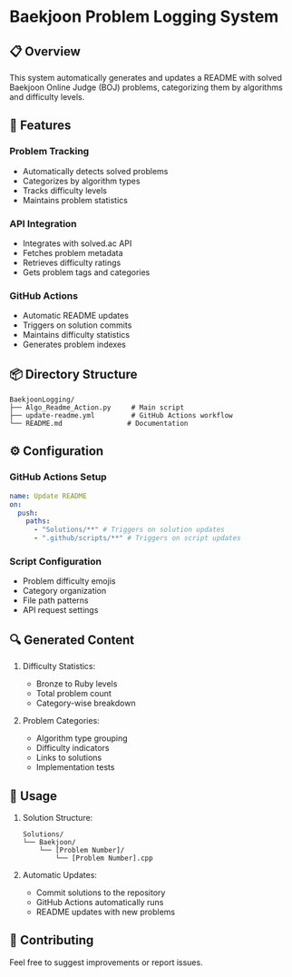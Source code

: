 # Baekjoon Problem Logging System

## 📋 Overview

This system automatically generates and updates a README with solved Baekjoon Online Judge (BOJ) problems, categorizing them by algorithms and difficulty levels.

## 🔧 Features

### Problem Tracking

- Automatically detects solved problems
- Categorizes by algorithm types
- Tracks difficulty levels
- Maintains problem statistics

### API Integration

- Integrates with solved.ac API
- Fetches problem metadata
- Retrieves difficulty ratings
- Gets problem tags and categories

### GitHub Actions

- Automatic README updates
- Triggers on solution commits
- Maintains difficulty statistics
- Generates problem indexes

## 📦 Directory Structure

```
BaekjoonLogging/
├── Algo_Readme_Action.py     # Main script
├── update-readme.yml         # GitHub Actions workflow
└── README.md                # Documentation
```

## ⚙️ Configuration

### GitHub Actions Setup

```yaml
name: Update README
on:
  push:
    paths:
      - "Solutions/**" # Triggers on solution updates
      - ".github/scripts/**" # Triggers on script updates
```

### Script Configuration

- Problem difficulty emojis
- Category organization
- File path patterns
- API request settings

## 🔍 Generated Content

1. Difficulty Statistics:

   - Bronze to Ruby levels
   - Total problem count
   - Category-wise breakdown

2. Problem Categories:
   - Algorithm type grouping
   - Difficulty indicators
   - Links to solutions
   - Implementation tests

## 🚀 Usage

1. Solution Structure:

   ```
   Solutions/
   └── Baekjoon/
       └── [Problem Number]/
           └── [Problem Number].cpp
   ```

2. Automatic Updates:
   - Commit solutions to the repository
   - GitHub Actions automatically runs
   - README updates with new problems

## 🤝 Contributing

Feel free to suggest improvements or report issues.
